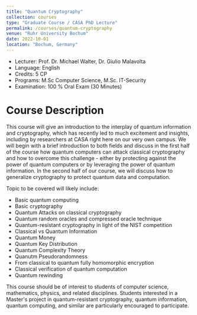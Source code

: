 ```yaml
---
title: "Quantum Cryptography"
collection: courses
type: "Graduate Course / CASA PhD Lecture"
permalink: /courses/quantum-cryptography
venue: "Ruhr University Bochum"
date: 2022-10-01
location: "Bochum, Germany"
---
```


* Lecturer: Prof. Dr. Michael Walter, Dr. Giulio Malavolta
* Language: English
* Credits: 5 CP
* Programs: M.Sc Computer Science, M.Sc. IT-Security
* Examination: 100 % Oral Exam (30 Minutes)


Course Description
======

This course will give an introduction to the interplay of quantum information and cryptography, which has recently led to much excitement and insights, including by researchers at CASA right here on our very own campus.
We will begin with a brief introduction to both fields and discuss in the first half of the course how quantum computers can attack classical cryptography and how to overcome this challenge - either by protecting against the power of quantum computers or by leveraging the power of quantum information.
In the second half of our course, we will discuss how to generalize cryptography to protect quantum data and computation.

Topic to be covered will likely include:

* Basic quantum computing
* Basic cryptography
* Quantum Attacks on classical cryptography
* Quantum random oracles and compressed oracle technique
* Quantum-resistant cryptography in light of the NIST competition
* Classical vs Quantum Information
* Quantum Money
* Quantum Key Distribution
* Quantum Complexity Theory
* Quanutm Pseudorandomness
* From classical to quantum fully homomorphic encryption
* Classical verification of quantum computation
* Quantum rewinding

This course should be of interest to students of computer science, mathematics, physics, and related disciplines.
Students interested in a Master's project in quantum-resistant cryptography, quantum information, quantum computing, and similar are particularly encouraged to participate.
